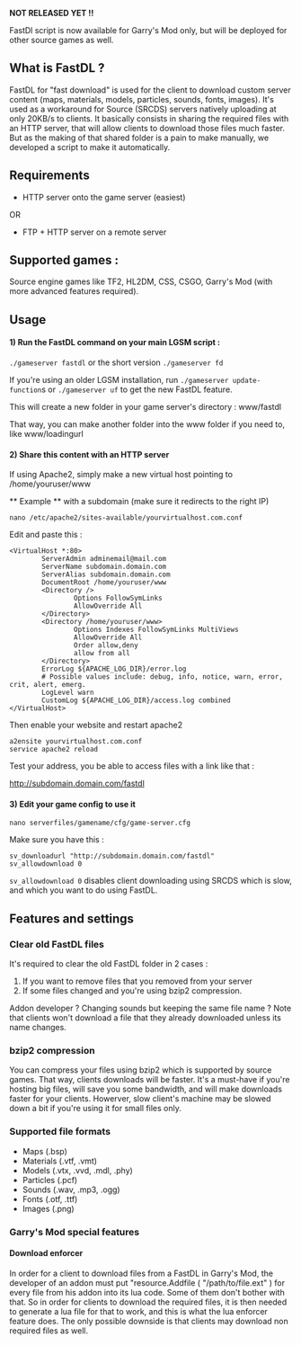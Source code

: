 **NOT RELEASED YET !!**

FastDl script is now available for Garry's Mod only, but will be deployed for other source games as well.


## What is FastDL ?

FastDL for "fast download" is used for the client to download custom server content (maps, materials, models, particles, sounds, fonts, images). It's used as a workaround for Source (SRCDS) servers natively uploading at only 20KB/s to clients. It basically consists in sharing the required files with an HTTP server, that will allow clients to download those files much faster. But as the making of that shared folder is a pain to make manually, we developed a script to make it automatically.

## Requirements

* HTTP server onto the game server (easiest)

OR 

* FTP + HTTP server on a remote server


## Supported games : 

Source engine games like TF2, HL2DM, CSS, CSGO, Garry's Mod (with more advanced features required).

## Usage

#### 1) Run the FastDL command on your main LGSM script : 

`./gameserver fastdl` or the short version `./gameserver fd`

If you're using an older LGSM installation, run `./gameserver update-function`s or `./gameserver uf` to get the new FastDL feature.

This will create a new folder in your game server's directory : www/fastdl

That way, you can make another folder into the www folder if you need to, like www/loadingurl

#### 2) Share this content with an HTTP server

If using Apache2, simply make a new virtual host pointing to /home/youruser/www

** Example ** with a subdomain (make sure it redirects to the right IP)

`nano /etc/apache2/sites-available/yourvirtualhost.com.conf`

Edit and paste this : 

````
<VirtualHost *:80>
        ServerAdmin adminemail@mail.com
        ServerName subdomain.domain.com
        ServerAlias subdomain.domain.com
        DocumentRoot /home/youruser/www
        <Directory />
                Options FollowSymLinks
                AllowOverride All
        </Directory>
        <Directory /home/youruser/www>
                Options Indexes FollowSymLinks MultiViews
                AllowOverride All
                Order allow,deny
                allow from all
        </Directory>
        ErrorLog ${APACHE_LOG_DIR}/error.log
        # Possible values include: debug, info, notice, warn, error, crit, alert, emerg.
        LogLevel warn
        CustomLog ${APACHE_LOG_DIR}/access.log combined
</VirtualHost>
````

Then enable your website and restart apache2

````
a2ensite yourvirtualhost.com.conf
service apache2 reload
````

Test your address, you be able to access files with a link like that : 

http://subdomain.domain.com/fastdl

#### 3) Edit your game config to use it

`nano serverfiles/gamename/cfg/game-server.cfg`

Make sure you have this : 

````
sv_downloadurl "http://subdomain.domain.com/fastdl"
sv_allowdownload 0
````

`sv_allowdownload 0` disables client downloading using SRCDS which is slow, and which you want to do using FastDL.



## Features and settings

### Clear old FastDL files

It's required to clear the old FastDL folder in 2 cases : 

1) If you want to remove files that you removed from your server
2) If some files changed and you're using bzip2 compression.

Addon developer ? Changing sounds but keeping the same file name ? Note that clients won't download a file that they already downloaded unless its name changes.

### bzip2 compression

You can compress your files using bzip2 which is supported by source games. That way, clients downloads will be faster. It's a must-have if you're hosting big files, will save you some bandwidth, and will make downloads faster for your clients. Howerver, slow client's machine may be slowed down a bit if you're using it for small files only.

### Supported file formats

* Maps (.bsp)
* Materials (.vtf, .vmt)
* Models (.vtx, .vvd, .mdl, .phy)
* Particles (.pcf)
* Sounds (.wav, .mp3, .ogg)
* Fonts (.otf, .ttf)
* Images (.png)

### Garry's Mod special features

#### Download enforcer
In order for a client to download files from a FastDL in Garry's Mod, the developer of an addon must put "resource.Addfile ( "/path/to/file.ext" ) for every file from his addon into its lua code. Some of them don't bother with that. So in order for clients to download the required files, it is then needed to generate a lua file for that to work, and this is what the lua enforcer feature does. The only possible downside is that clients may download non required files as well. 